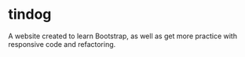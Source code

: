 # tindog
A website created to learn Bootstrap, as well as get more practice with responsive code and refactoring.
